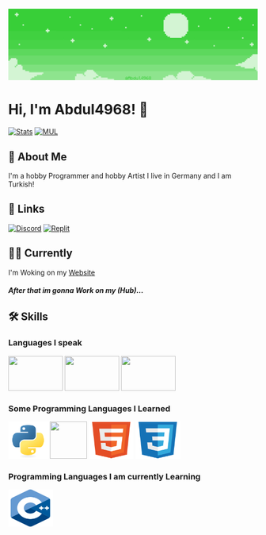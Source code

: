 [![Banner](https://github.com/Abdul4968/Abdul4968/blob/main/Banner.png?raw=true)](https://github.com/Abdul4968 "Pretty Nice Pixel Art")
  
# Hi, I'm Abdul4968! 👋
  
[![Stats](https://github-readme-stats.vercel.app/api?username=Abdul4968&show_icons=true&layout=compact&theme=dark)](https://github.com/Abdul4968)
[![MUL](https://github-readme-stats.vercel.app/api/top-langs/?username=Abdul4968&layout=compact&theme=dark)]([https://replit.com/@Abdul4968](https://github.com/Abdul4968))

## 🚀 About Me
I'm a hobby Programmer and hobby Artist
I live in Germany and I am Turkish!


## 🔗 Links
[![Discord](https://img.shields.io/badge/Discord%20(Abdul4968)-darkblue?style=for-the-badge&logo=discord&logoColor=white)](https://discord.com/app "You Can reach me here")
[![Replit](https://img.shields.io/badge/Replit-black?style=for-the-badge&logo=replit&logoColor=orange)](https://replit.com/@Abdul4968 "Code thats in Work!")


## 👩‍💻 Currently
I'm Woking on my [Website](https://github.com/Abdul4968/abdul4968.github.io "its Pretty SH*T")
##### After that im gonna Work on my (Hub)...
  

  
  
## 🛠 Skills
 
### Languages I speak
<a href="https://en.wikipedia.org/wiki/German_language"><img src="https://upload.wikimedia.org/wikipedia/en/thumb/b/ba/Flag_of_Germany.svg/125px-Flag_of_Germany.svg.png" width="110" height="70"><a>
<a href="https://en.wikipedia.org/wiki/English_language"><img src="https://upload.wikimedia.org/wikipedia/en/thumb/a/a4/Flag_of_the_United_States.svg/125px-Flag_of_the_United_States.svg.png" width="110" height="70"><a>
<a href="https://en.wikipedia.org/wiki/Turkish_language"><img src="https://upload.wikimedia.org/wikipedia/commons/thumb/b/b4/Flag_of_Turkey.svg/125px-Flag_of_Turkey.svg.png" width="110" height="70"><a>
  
### Some Programming Languages I Learned
<a href="https://www.python.org/"><img src="https://raw.githubusercontent.com/devicons/devicon/1119b9f84c0290e0f0b38982099a2bd027a48bf1/icons/python/python-original.svg" width="80" height="75"><a>
<a href="https://www.tutorialspoint.com/batch_script/index.htm"><img src="https://cdn-icons-png.flaticon.com/512/4325/4325165.png" width="75" height="75"><a>
<a href="https://www.w3schools.com/html/"><img src="https://raw.githubusercontent.com/devicons/devicon/1119b9f84c0290e0f0b38982099a2bd027a48bf1/icons/html5/html5-original.svg" width="90" height="75"><a>
<a href="https://www.w3schools.com/css/"><img src="https://raw.githubusercontent.com/devicons/devicon/1119b9f84c0290e0f0b38982099a2bd027a48bf1/icons/css3/css3-original.svg" width="90" height="75"><a>

### Programming Languages I am currently Learning
<a href="https://cplusplus.com/"><img src="https://raw.githubusercontent.com/devicons/devicon/1119b9f84c0290e0f0b38982099a2bd027a48bf1/icons/cplusplus/cplusplus-original.svg" width="90" height="75"><a>
  
<!--
<a href="https://github.com/Abdul4968"><img src="https://github.com/Abdul4968/Abdul4968/blob/main/Banner.png?raw=true" width="" height=""><a>
### Hi there, I'm Abdul4968 👋
Im a hobby Programmer and hobby Artist, I live in Germany and I am Turkish!
##### My Discord: Abdul4968#2920

<a href="https://github.com/Abdul4968"><img src="https://github-readme-stats.vercel.app/api?username=Abdul4968&show_icons=true&layout=compact&theme=dark" width="" height=""><a>
<a href="https://github.com/Abdul4968"><img src="https://github-readme-stats.vercel.app/api/top-langs/?username=Abdul4968&layout=compact&theme=dark" width="" height=""><a>

## Languages I speak
<a href="https://en.wikipedia.org/wiki/German_language"><img src="https://upload.wikimedia.org/wikipedia/en/thumb/b/ba/Flag_of_Germany.svg/125px-Flag_of_Germany.svg.png" width="110" height="70"><a>
<a href="https://en.wikipedia.org/wiki/English_language"><img src="https://upload.wikimedia.org/wikipedia/en/thumb/a/a4/Flag_of_the_United_States.svg/125px-Flag_of_the_United_States.svg.png" width="110" height="70"><a>
<a href="https://en.wikipedia.org/wiki/Turkish_language"><img src="https://upload.wikimedia.org/wikipedia/commons/thumb/b/b4/Flag_of_Turkey.svg/125px-Flag_of_Turkey.svg.png" width="110" height="70"><a>

## Some Programming Languages I Learned
<a href="https://www.python.org/"><img src="https://raw.githubusercontent.com/devicons/devicon/1119b9f84c0290e0f0b38982099a2bd027a48bf1/icons/python/python-original.svg" width="80" height="75"><a>
<a href="https://www.tutorialspoint.com/batch_script/index.htm"><img src="https://cdn-icons-png.flaticon.com/512/4325/4325165.png" width="75" height="75"><a>
<a href="https://www.w3schools.com/html/"><img src="https://raw.githubusercontent.com/devicons/devicon/1119b9f84c0290e0f0b38982099a2bd027a48bf1/icons/html5/html5-original.svg" width="90" height="75"><a>
<a href="https://www.w3schools.com/css/"><img src="https://raw.githubusercontent.com/devicons/devicon/1119b9f84c0290e0f0b38982099a2bd027a48bf1/icons/css3/css3-original.svg" width="90" height="75"><a>
  
## Programming Languages I am currently Learning
<a href="https://cplusplus.com/"><img src="https://raw.githubusercontent.com/devicons/devicon/1119b9f84c0290e0f0b38982099a2bd027a48bf1/icons/cplusplus/cplusplus-original.svg" width="90" height="75"><a>

##### Replit Account: [Click Here](https://replit.com/@Abdul4968)
-->
